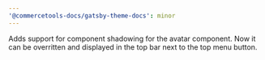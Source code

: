 ```yaml
---
'@commercetools-docs/gatsby-theme-docs': minor
---
```


Adds support for component shadowing for the avatar component. Now it can be overritten and displayed in the top bar next to the top menu button.
